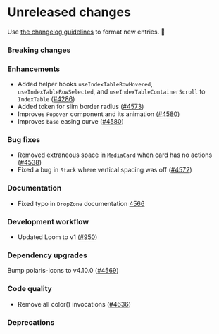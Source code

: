 # Unreleased changes

Use [the changelog guidelines](https://git.io/polaris-changelog-guidelines) to format new entries. 💜

### Breaking changes

### Enhancements

- Added helper hooks `useIndexTableRowHovered`, `useIndexTableRowSelected`, and `useIndexTableContainerScroll` to `IndexTable` ([#4286](https://github.com/Shopify/polaris-react/pull/4286))
- Added token for slim border radius ([#4573](https://github.com/Shopify/polaris-react/pull/4573))
- Improves `Popover` component and its animation ([#4580](https://github.com/Shopify/polaris-react/pull/4580))
- Improves `base` easing curve ([#4580](https://github.com/Shopify/polaris-react/pull/4580))

### Bug fixes

- Removed extraneous space in `MediaCard` when card has no actions ([#4538](https://github.com/Shopify/polaris-react/pull/4538))
- Fixed a bug in `Stack` where vertical spacing was off ([#4572](https://github.com/Shopify/polaris-react/pull/4572))

### Documentation

- Fixed typo in `DropZone` documentation [4566](https://github.com/Shopify/polaris-react/pull/4566)

### Development workflow

- Updated Loom to v1 ([#950](https://github.com/Shopify/global-nav/pull/950))

### Dependency upgrades

Bump polaris-icons to v4.10.0 ([#4569](https://github.com/Shopify/polaris-react/pull/4569))

### Code quality

- Remove all color() invocations ([#4636](https://github.com/Shopify/polaris-react/pull/4636))

### Deprecations
